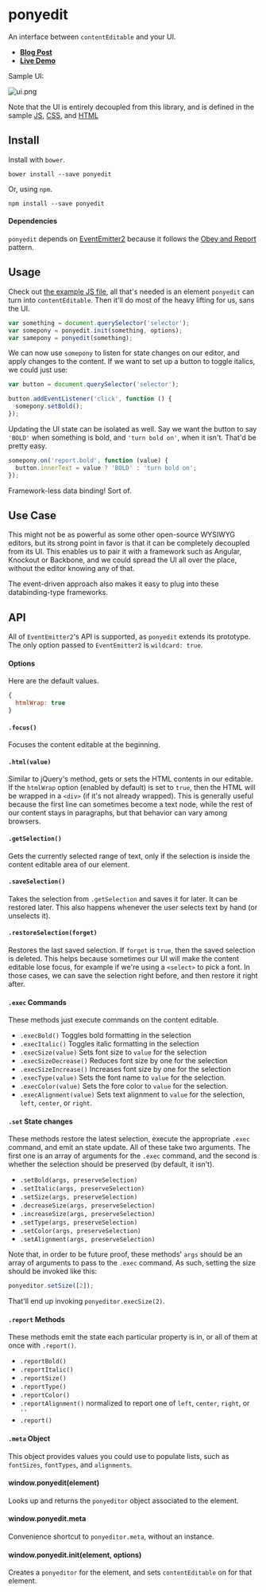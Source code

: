 # ponyedit

An interface between `contentEditable` and your UI.

- [**Blog Post**](http://blog.ponyfoo.com/2013/11/08/angular-wysiwyg)
- [**Live Demo**](http://ponyedit.herokuapp.com)

Sample UI:

![ui.png][1]

Note that the UI is entirely decoupled from this library, and is defined in the sample [JS](https://github.com/bevacqua/ponyedit/blob/master/web/assets/js/example.js), [CSS](https://github.com/bevacqua/ponyedit/blob/master/web/assets/css/example.css), and [HTML](https://github.com/bevacqua/ponyedit/blob/master/web/views/index.jade)

## Install

Install with `bower`.

```shell
bower install --save ponyedit
```

Or, using `npm`.

```shell
npm install --save ponyedit
```

#### Dependencies

`ponyedit` depends on [EventEmitter2](https://github.com/hij1nx/EventEmitter2) because it follows the [Obey and Report](http://blog.ponyfoo.com/2013/10/25/event-emitter-obey-and-report) pattern.

## Usage

Check out [the example JS file](https://github.com/bevacqua/ponyedit/blob/master/web/assets/js/example.js), all that's needed is an element `ponyedit` can turn into `contentEditable`. Then it'll do most of the heavy lifting for us, sans the UI.

```js
var something = document.querySelector('selector');
var somepony = ponyedit.init(something, options);
var samepony = ponyedit(something);
```

We can now use `somepony` to listen for state changes on our editor, and apply changes to the content. If we want to set up a button to toggle italics, we could just use:

```js
var button = document.querySelector('selector');

button.addEventListener('click', function () {
  somepony.setBold();
});
```

Updating the UI state can be isolated as well. Say we want the button to say `'BOLD'` when something is bold, and `'turn bold on'`, when it isn't. That'd be pretty easy.

```js
somepony.on('report.bold', function (value) {
  button.innerText = value ? 'BOLD' : 'turn bold on';
});
```

Framework-less data binding! Sort of.

## Use Case

This might not be as powerful as some other open-source WYSIWYG editors, but its strong point in favor is that it can be completely decoupled from its UI. This enables us to pair it with a framework such as Angular, Knockout or Backbone, and we could spread the UI all over the place, without the editor knowing any of that.

The event-driven approach also makes it easy to plug into these databinding-type frameworks.

## API

All of `EventEmitter2`'s API is supported, as `ponyedit` extends its prototype. The only option passed to `EventEmitter2` is `wildcard: true`.

#### Options

Here are the default values.

```js
{
  htmlWrap: true
}
```

#### `.focus()`

Focuses the content editable at the beginning.

#### `.html(value)`

Similar to jQuery's method, gets or sets the HTML contents in our editable. If the `htmlWrap` option (enabled by default) is set to `true`, then the HTML will be wrapped in a `<div>` (if it's not already wrapped). This is generally useful because the first line can sometimes become a text node, while the rest of our content stays in paragraphs, but that behavior can vary among browsers.

#### `.getSelection()`

Gets the currently selected range of text, only if the selection is inside the content editable area of our element.

#### `.saveSelection()`

Takes the selection from `.getSelection` and saves it for later. It can be restored later. This also happens whenever the user selects text by hand (or unselects it).

#### `.restoreSelection(forget)`

Restores the last saved selection. If `forget` is `true`, then the saved selection is deleted. This helps because sometimes our UI will make the content editable lose focus, for example if we're using a `<select>` to pick a font. In those cases, we can save the selection right before, and then restore it right after.

#### `.exec` Commands

These methods just execute commands on the content editable.

- `.execBold()` Toggles bold formatting in the selection
- `.execItalic()` Toggles italic formatting in the selection
- `.execSize(value)` Sets font size to `value` for the selection
- `.execSizeDecrease()` Reduces font size by one for the selection
- `.execSizeIncrease()` Increases font size by one for the selection
- `.execType(value)` Sets the font name to `value` for the selection.
- `.execColor(value)` Sets the fore color to `value` for the selection.
- `.execAlignment(value)` Sets text alignment to `value` for the selection, `left`, `center`, or `right`.

#### `.set` State changes

These methods restore the latest selection, execute the appropriate `.exec` command, and emit an state update. All of these take two arguments. The first one is an array of arguments for the `.exec` command, and the second is whether the selection should be preserved (by default, it isn't).

- `.setBold(args, preserveSelection)`
- `.setItalic(args, preserveSelection)`
- `.setSize(args, preserveSelection)`
- `.decreaseSize(args, preserveSelection)`
- `.increaseSize(args, preserveSelection)`
- `.setType(args, preserveSelection)`
- `.setColor(args, preserveSelection)`
- `.setAlignment(args, preserveSelection)`

Note that, in order to be future proof, these methods' `args` should be an array of arguments to pass to the `.exec` command. As such, setting the size should be invoked like this:

```js
ponyeditor.setSize([2]);
```

That'll end up invoking `ponyeditor.execSize(2)`.

#### `.report` Methods

These methods emit the state each particular property is in, or all of them at once with `.report()`.

- `.reportBold()`
- `.reportItalic()`
- `.reportSize()`
- `.reportType()`
- `.reportColor()`
- `.reportAlignment()` normalized to report one of `left`, `center`, `right`, or `''`
- `.report()`

#### `.meta` Object

This object provides values you could use to populate lists, such as `fontSizes`, `fontTypes`, and `alignments`.

#### window.ponyedit(element)

Looks up and returns the `ponyeditor` object associated to the element.

#### window.ponyedit.meta

Convenience shortcut to `ponyeditor.meta`, without an instance.

#### window.ponyedit.init(element, options)

Creates a `ponyeditor` for the element, and sets `contentEditable` on for that element.

  [1]: http://i.imgur.com/NYNlIWg.png
